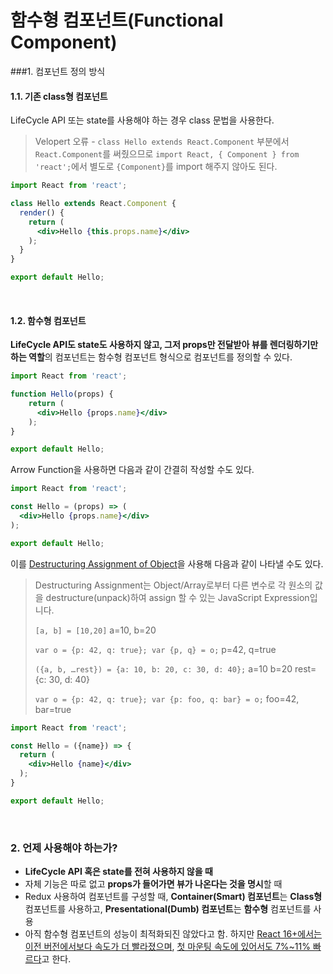 # 함수형 컴포넌트(Functional Component)

###1. 컴포넌트 정의 방식

#### 1.1. 기존 class형 컴포넌트

LifeCycle API 또는 state를 사용해야 하는 경우 class 문법을 사용한다.

> Velopert 오류 - `class Hello extends React.Component` 부분에서 `React.Component`를 써줬으므로 `import React, { Component } from 'react';`에서 별도로 `{Component}`를 import 해주지 않아도 된다.

```jsx
import React from 'react';

class Hello extends React.Component {
  render() {
    return (
      <div>Hello {this.props.name}</div>
    );
  }
}

export default Hello;
```

<br>



#### 1.2. 함수형 컴포넌트

**LifeCycle API도 state도 사용하지 않고, 그저 props만 전달받아 뷰를 렌더링하기만 하는 역할**의 컴포넌트는 함수형 컴포넌트 형식으로 컴포넌트를 정의할 수 있다.

```jsx
import React from 'react';

function Hello(props) {
    return (
      <div>Hello {props.name}</div>
    );
}

export default Hello;
```

Arrow Function을 사용하면 다음과 같이 간결히 작성할 수도 있다.

```jsx
import React from 'react';

const Hello = (props) => (
  <div>Hello {props.name}</div>
);

export default Hello;
```

이를 [Destructuring Assignment of Object](https://developer.mozilla.org/ko/docs/Web/JavaScript/Reference/Operators/Destructuring_assignment)을 사용해 다음과 같이 나타낼 수도 있다.

> Destructuring Assignment는 Object/Array로부터 다른 변수로 각 원소의 값을 destructure(unpack)하여 assign 할 수 있는 JavaScript Expression입니다.
>
> `[a, b] = [10,20]`  a=10, b=20
>
> `var o = {p: 42, q: true}; var {p, q} = o;` p=42, q=true
>
> `({a, b, …rest}) = {a: 10, b: 20, c: 30, d: 40};` a=10 b=20 rest={c: 30, d: 40}
>
> `var o = {p: 42, q: true}; var {p: foo, q: bar} = o;` foo=42, bar=true

```jsx
import React from 'react';

const Hello = ({name}) => {
  return (
  	<div>Hello {name}</div>
  );
}

export default Hello;
```

<br>



### 2. 언제 사용해야 하는가?

- **LifeCycle API 혹은 state를 전혀 사용하지 않을 때**
- 자체 기능은 따로 없고 **props가 들어가면 뷰가 나온다는 것을 명시**할 때
- Redux 사용하여 컴포넌트를 구성할 때, **Container(Smart) 컴포넌트**는 **Class형** 컴포넌트를 사용하고, **Presentational(Dumb) 컴포넌트**는 **함수형** 컴포넌트를 사용
- 아직 함수형 컴포넌트의 성능이 최적화되진 않았다고 함. 하지만 [React 16+에서는 이전 버전에서보다 속도가 더 빨라졌으며](https://twitter.com/trueadm/status/916706152976707584), [첫 마운팅 속도에 있어서도 7%~11% 빠르다](https://github.com/missive/functional-components-benchmark)고 한다.


